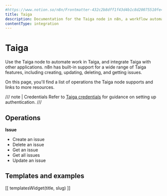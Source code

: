 ```yaml
---
#https://www.notion.so/n8n/Frontmatter-432c2b8dff1f43d4b1c8d20075510fe4
title: Taiga
description: Documentation for the Taiga node in n8n, a workflow automation platform. Includes details of operations and configuration, and links to examples and credentials information.
contentType: integration
---
```


# Taiga

Use the Taiga node to automate work in Taiga, and integrate Taiga with other applications. n8n has built-in support for a wide range of Taiga features, including creating, updating, deleting, and getting issues. 

On this page, you'll find a list of operations the Taiga node supports and links to more resources.

/// note | Credentials
Refer to [Taiga credentials](/integrations/builtin/credentials/taiga/) for guidance on setting up authentication. 
///

## Operations

**Issue**
- Create an issue
- Delete an issue
- Get an issue
- Get all issues
- Update an issue

## Templates and examples

<!-- see https://www.notion.so/n8n/Pull-in-templates-for-the-integrations-pages-37c716837b804d30a33b47475f6e3780 -->
[[ templatesWidget(title, slug) ]]
